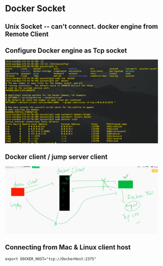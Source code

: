 # Docker Socket 

##  Unix Socket -- can't connect. docker engine from Remote Client 

## Configure Docker engine as Tcp socket 

<img src="dockertcp.png">


## Docker client / jump server client 

<img src="dockercli.png">

## Connecting from Mac & Linux client host 

```
export DOCKER_HOST="tcp://DockerHost:2375"

```

